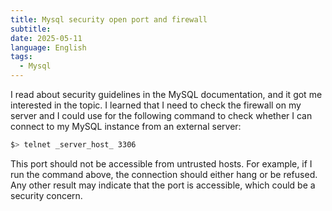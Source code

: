 ```yaml
---
title: Mysql security open port and firewall
subtitle: 
date: 2025-05-11
language: English
tags:
  - Mysql
---
```

I read about security guidelines in the MySQL documentation, and it got me interested in the topic. I learned that I need to check the firewall on my server and I could use for the following command to check whether I can connect to my MySQL instance from an external server:

```bash
$> telnet _server_host_ 3306
```

This port should not be accessible from untrusted hosts. For example, if I run the command above, the connection should either hang or be refused. Any other result may indicate that the port is accessible, which could be a security concern.